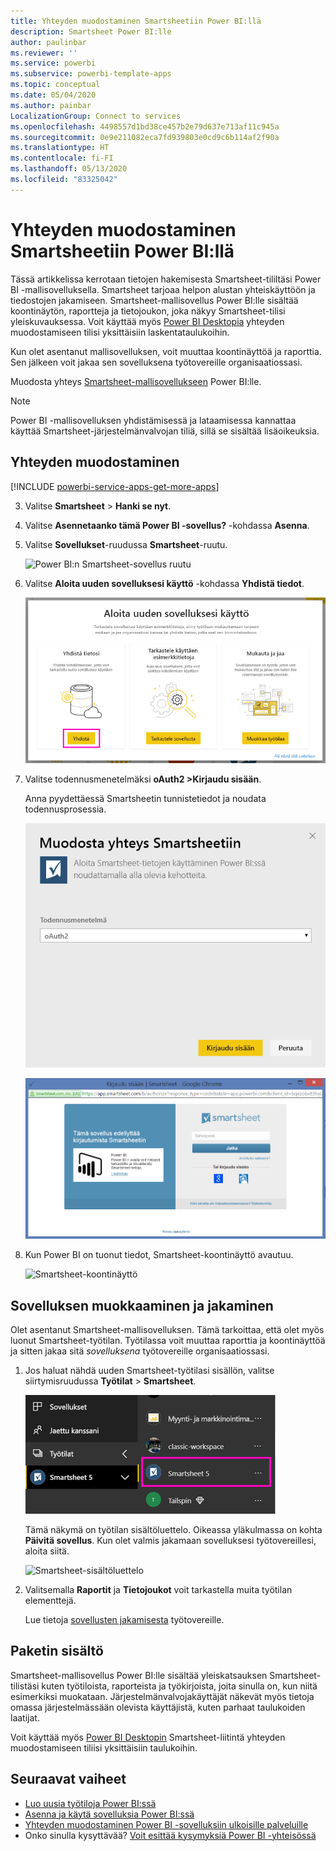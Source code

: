 ```yaml
---
title: Yhteyden muodostaminen Smartsheetiin Power BI:llä
description: Smartsheet Power BI:lle
author: paulinbar
ms.reviewer: ''
ms.service: powerbi
ms.subservice: powerbi-template-apps
ms.topic: conceptual
ms.date: 05/04/2020
ms.author: painbar
LocalizationGroup: Connect to services
ms.openlocfilehash: 4498557d1bd38ce457b2e79d637e713af11c945a
ms.sourcegitcommit: 0e9e211082eca7fd939803e0cd9c6b114af2f90a
ms.translationtype: HT
ms.contentlocale: fi-FI
ms.lasthandoff: 05/13/2020
ms.locfileid: "83325042"
---
```

# <a name="connect-to-smartsheet-with-power-bi"></a>Yhteyden muodostaminen Smartsheetiin Power BI:llä
Tässä artikkelissa kerrotaan tietojen hakemisesta Smartsheet-tililtäsi Power BI -mallisovelluksella. Smartsheet tarjoaa helpon alustan yhteiskäyttöön ja tiedostojen jakamiseen. Smartsheet-mallisovellus Power BI:lle sisältää koontinäytön, raportteja ja tietojoukon, joka näkyy Smartsheet-tilisi yleiskuvauksessa. Voit käyttää myös [Power BI Desktopia](desktop-connect-to-data.md) yhteyden muodostamiseen tilisi yksittäisiin laskentataulukoihin. 

Kun olet asentanut mallisovelluksen, voit muuttaa koontinäyttöä ja raporttia. Sen jälkeen voit jakaa sen sovelluksena työtovereille organisaatiossasi.

Muodosta yhteys [Smartsheet-mallisovellukseen](https://app.powerbi.com/groups/me/getapps/services/pbi-contentpacks.pbiapps-smartsheet) Power BI:lle.

>[!NOTE]
>Power BI -mallisovelluksen yhdistämisessä ja lataamisessa kannattaa käyttää Smartsheet-järjestelmänvalvojan tiliä, sillä se sisältää lisäoikeuksia.

## <a name="how-to-connect"></a>Yhteyden muodostaminen

[!INCLUDE [powerbi-service-apps-get-more-apps](../includes/powerbi-service-apps-get-more-apps.md)]

3. Valitse **Smartsheet** \> **Hanki se nyt**.
4. Valitse **Asennetaanko tämä Power BI -sovellus?** -kohdassa **Asenna**.
4. Valitse **Sovellukset**-ruudussa **Smartsheet**-ruutu.

    ![Power BI:n Smartsheet-sovellus ruutu](media/service-connect-to-smartsheet/power-bi-smartsheet-tile.png)

6. Valitse **Aloita uuden sovelluksesi käyttö** -kohdassa **Yhdistä tiedot**.

    ![Aloita uuden sovelluksesi käyttö](media/service-connect-to-zendesk/power-bi-new-app-connect-get-started.png)

4. Valitse todennusmenetelmäksi **oAuth2 \>Kirjaudu sisään**.
   
   Anna pyydettäessä Smartsheetin tunnistetiedot ja noudata todennusprosessia.
   
   ![Smartsheet-tunnistetiedot](media/service-connect-to-smartsheet/creds.png)
   
   ![Smartsheet-sisäänkirjautuminen](media/service-connect-to-smartsheet/creds2.png)

5. Kun Power BI on tuonut tiedot, Smartsheet-koontinäyttö avautuu.
   
   ![Smartsheet-koontinäyttö](media/service-connect-to-smartsheet/power-bi-smartsheet-dashboard.png)

## <a name="modify-and-distribute-your-app"></a>Sovelluksen muokkaaminen ja jakaminen

Olet asentanut Smartsheet-mallisovelluksen. Tämä tarkoittaa, että olet myös luonut Smartsheet-työtilan. Työtilassa voit muuttaa raporttia ja koontinäyttöä ja sitten jakaa sitä *sovelluksena* työtovereille organisaatiossasi. 

1. Jos haluat nähdä uuden Smartsheet-työtilasi sisällön, valitse siirtymisruudussa **Työtilat** > **Smartsheet**. 

    ![Smartsheet-työtila siirtymisruudussa](media/service-connect-to-smartsheet/power-bi-smartsheet-workspace.png)

    Tämä näkymä on työtilan sisältöluettelo. Oikeassa yläkulmassa on kohta **Päivitä sovellus**. Kun olet valmis jakamaan sovelluksesi työtovereillesi, aloita siitä. 

    ![Smartsheet-sisältöluettelo](media/service-connect-to-smartsheet/power-bi-smartsheet-workspace-content.png)

2. Valitsemalla **Raportit** ja **Tietojoukot** voit tarkastella muita työtilan elementtejä.

    Lue tietoja [sovellusten jakamisesta](../collaborate-share/service-create-distribute-apps.md) työtovereille.

## <a name="whats-included"></a>Paketin sisältö
Smartsheet-mallisovellus Power BI:lle sisältää yleiskatsauksen Smartsheet-tilistäsi kuten työtiloista, raporteista ja työkirjoista, joita sinulla on, kun niitä esimerkiksi muokataan. Järjestelmänvalvojakäyttäjät näkevät myös tietoja omassa järjestelmässään olevista käyttäjistä, kuten parhaat taulukoiden laatijat.  

Voit käyttää myös [Power BI Desktopin](desktop-connect-to-data.md) Smartsheet-liitintä yhteyden muodostamiseen tiliisi yksittäisiin taulukoihin.  

## <a name="next-steps"></a>Seuraavat vaiheet

* [Luo uusia työtiloja Power BI:ssä](../collaborate-share/service-create-the-new-workspaces.md)
* [Asenna ja käytä sovelluksia Power BI:ssä](../consumer/end-user-apps.md)
* [Yhteyden muodostaminen Power BI -sovelluksiin ulkoisille palveluille](service-connect-to-services.md)
* Onko sinulla kysyttävää? [Voit esittää kysymyksiä Power BI -yhteisössä](https://community.powerbi.com/)